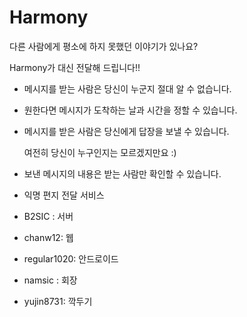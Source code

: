 # Harmony
다른 사람에게 평소에 하지 못했던 이야기가 있나요? 

Harmony가 대신 전달해 드립니다!!


- 메시지를 받는 사람은 당신이 누군지 절대 알 수 없습니다.

- 원한다면 메시지가 도착하는 날과 시간을 정할 수 있습니다. 

- 메시지를 받은 사람은 당신에게 답장을 보낼 수 있습니다.

  여전히 당신이 누구인지는 모르겠지만요 :)

- 보낸 메시지의 내용은 받는 사람만 확인할 수 있습니다.



- 익명 편지 전달 서비스

- B2SIC : 서버
- chanw12: 웹
- regular1020: 안드로이드
- namsic : 회장
- yujin8731: 깍두기
